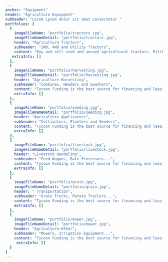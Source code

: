 ```yaml
---
anchor: "Equipment"
header: "Agriculture Equipment"
subheader: "Lorem ipsum dolor sit amet consectetur."
portfolios: [
  {
    imageFileName: "portfolio/tractors.jpg",
    imageFileNameDetail: "portfolio/tractors.jpg",
    header: "Agriculture Tractors",
    subheader: "2WD, 4WD and Utility Tractors",
    content: "Buy and sell used and unused agricultural tractors. Ritchie Bros. is the best source of new and used agricultural tractors for sale. More new and used tractors added daily, including 2WD, 4WD, bi-directional, MFWD, and Utility Tractors.",
   extraInfo: []
  },
  {
    imageFileName: "portfolio/harvesting.jpg",
    imageFileNameDetail: "portfolio/harvesting.jpg",
    header: "Agriculture Harvesting",
    subheader: "Combines, Headers and Swathers",
    content: "Tycoon Funding is the best source for financing and leasing agriculture harvest equipment. Finance or Lease agriculture harvest equipment including combines, headers, swathers, and fruit & nut harvesting equipment.",
    extraInfo: []
  },
  {
    imageFileName: "portfolio/seeding.jpg",
    imageFileNameDetail: "portfolio/seeding.jpg",
    header: "Agriculture Applicators",
    subheader: "Cultivators, Planters and Seeders",
    content: "Tycoon Funding is the best source for financing and leasing agriculture harvest equipment. Finance or Lease agriculture seeding and tillage equipment added daily, including cultivators, planters, seeders, air drills and more",
    extraInfo: []
  },
  {
    imageFileName: "portfolio/livestock.jpg",
    imageFileNameDetail: "portfolio/livestock.jpg",
    header: "Livestock Handeling",
    subheader: "Feed Wagons, Bale Processors...",
    content: "Tycoon Funding is the best source for financing and leasing livestock handling equipment. Finance or Lease livestock handling equipment added daily, including livestock feeders and equipment, feed wagons, bale processors and roller mills.",
    extraInfo: []
  },
  {
    imageFileName: "portfolio/grain.jpg",
    imageFileNameDetail: "portfolio/grain.jpg",
    header: " Transportation",
    subheader: "Grain Trucks, Potato Trailers...",
    content: "Tycoon Funding is the best source for financing and leasing agriculture transportation vehicles and equipment. More new and used agriculture transportation equipment added daily, including grain trailers, grain trucks, hopper trailers, potato trailers & trucks, and produce trailers & trucks",
    extraInfo: []
  },
  {
    imageFileName: "portfolio/mower.jpg",
    imageFileNameDetail: "portfolio/mower.jpg",
    header: "Agriculture-Other",
    subheader: "Mowers, Irrigation Equipment...",
    content: "Tycoon Funding is the best source for financing and leasing agriculture tools and implements including mowers, breaking equipment and irrigation equipment.",
     extraInfo: []
  }
]
---
```

